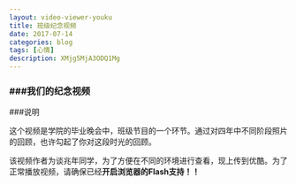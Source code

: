 ```yaml
---
layout: video-viewer-youku
title: 班级纪念视频
date: 2017-07-14
categories: blog
tags: [心情]
description: XMjg5MjA3ODQ1Mg
---
```

<h3>###我们的纪念视频</h3>

###说明

这个视频是学院的毕业晚会中，班级节目的一个环节。通过对四年中不同阶段照片的回顾，也许勾起了你对这段时光的回顾。

该视频作者为谈兆年同学，为了方便在不同的环境进行查看，现上传到优酷。为了正常播放视频，请确保已经<b>开启浏览器的Flash支持！！</b>